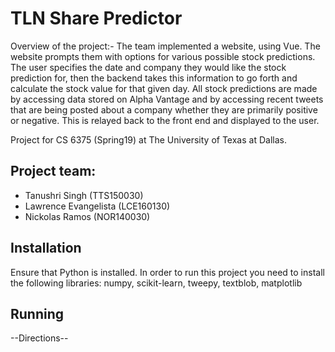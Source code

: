 # TLN Share Predictor
Overview of the project:- The team implemented a website, using Vue. The website prompts them with options for various possible stock predictions. The user specifies the date and company they would like the stock prediction for, then the backend takes this information to go forth and calculate the stock value for that given day. All stock predictions are made by accessing data stored on Alpha Vantage and by accessing recent tweets that are being posted about a company whether they are primarily positive or negative. This is relayed back to the front end and displayed to the user. 

Project for CS 6375 (Spring19) at The University of Texas at Dallas. 

## Project team: 
* Tanushri Singh (TTS150030)
* Lawrence Evangelista (LCE160130)
* Nickolas Ramos (NOR140030)

## Installation
Ensure that Python is installed.
In order to run this project you need to install the following libraries: numpy, scikit-learn, tweepy, textblob, matplotlib

## Running
--Directions--
